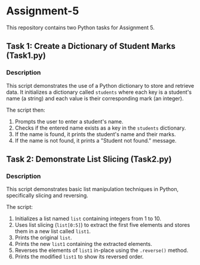 # Assignment-5

This repository contains two Python tasks for Assignment 5.

## Task 1: Create a Dictionary of Student Marks (Task1.py)

### Description

This script demonstrates the use of a Python dictionary to store and retrieve data. It initializes a dictionary called `students` where each key is a student's name (a string) and each value is their corresponding mark (an integer).

The script then:
1.  Prompts the user to enter a student's name.
2.  Checks if the entered name exists as a key in the `students` dictionary.
3.  If the name is found, it prints the student's name and their marks.
4.  If the name is not found, it prints a "Student not found." message.

## Task 2: Demonstrate List Slicing (Task2.py)

### Description

This script demonstrates basic list manipulation techniques in Python, specifically slicing and reversing.

The script:
1.  Initializes a list named `list` containing integers from 1 to 10.
2.  Uses list slicing (`list[0:5]`) to extract the first five elements and stores them in a new list called `list1`.
3.  Prints the original `list`.
4.  Prints the new `list1` containing the extracted elements.
5.  Reverses the elements of `list1` in-place using the `.reverse()` method.
6.  Prints the modified `list1` to show its reversed order.
